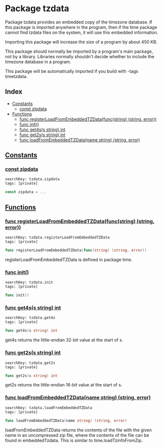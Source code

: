 # Package tzdata

Package tzdata provides an embedded copy of the timezone database. If this package is imported anywhere in the program, then if the time package cannot find tzdata files on the system, it will use this embedded information. 

Importing this package will increase the size of a program by about 450 KB. 

This package should normally be imported by a program's main package, not by a library. Libraries normally shouldn't decide whether to include the timezone database in a program. 

This package will be automatically imported if you build with -tags timetzdata. 

## Index

* [Constants](#const)
    * [const zipdata](#zipdata)
* [Functions](#func)
    * [func registerLoadFromEmbeddedTZData(func(string) (string, error))](#registerLoadFromEmbeddedTZData)
    * [func init()](#init.tzdata.go)
    * [func get4s(s string) int](#get4s)
    * [func get2s(s string) int](#get2s)
    * [func loadFromEmbeddedTZData(name string) (string, error)](#loadFromEmbeddedTZData)


## <a id="const" href="#const">Constants</a>

### <a id="zipdata" href="#zipdata">const zipdata</a>

```
searchKey: tzdata.zipdata
tags: [private]
```

```Go
const zipdata = ...
```

## <a id="func" href="#func">Functions</a>

### <a id="registerLoadFromEmbeddedTZData" href="#registerLoadFromEmbeddedTZData">func registerLoadFromEmbeddedTZData(func(string) (string, error))</a>

```
searchKey: tzdata.registerLoadFromEmbeddedTZData
tags: [private]
```

```Go
func registerLoadFromEmbeddedTZData(func(string) (string, error))
```

registerLoadFromEmbeddedTZData is defined in package time. 

### <a id="init.tzdata.go" href="#init.tzdata.go">func init()</a>

```
searchKey: tzdata.init
tags: [private]
```

```Go
func init()
```

### <a id="get4s" href="#get4s">func get4s(s string) int</a>

```
searchKey: tzdata.get4s
tags: [private]
```

```Go
func get4s(s string) int
```

get4s returns the little-endian 32-bit value at the start of s. 

### <a id="get2s" href="#get2s">func get2s(s string) int</a>

```
searchKey: tzdata.get2s
tags: [private]
```

```Go
func get2s(s string) int
```

get2s returns the little-endian 16-bit value at the start of s. 

### <a id="loadFromEmbeddedTZData" href="#loadFromEmbeddedTZData">func loadFromEmbeddedTZData(name string) (string, error)</a>

```
searchKey: tzdata.loadFromEmbeddedTZData
tags: [private]
```

```Go
func loadFromEmbeddedTZData(name string) (string, error)
```

loadFromEmbeddedTZData returns the contents of the file with the given name in an uncompressed zip file, where the contents of the file can be found in embeddedTzdata. This is similar to time.loadTzinfoFromZip. 

